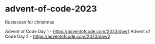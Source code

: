 # advent-of-code-2023
Rustacean for christmas

Advent of Code Day 1 - https://adventofcode.com/2023/day/1
Advent of Code Day 2 - https://adventofcode.com/2023/day/2 